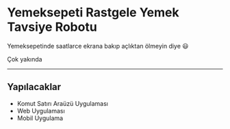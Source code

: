 # Yemeksepeti Rastgele Yemek Tavsiye Robotu
Yemeksepetinde saatlarce ekrana bakıp açlıktan ölmeyin diye 😃

Çok yakında

-------------
## Yapılacaklar
* Komut Satırı Araüzü Uygulaması
* Web Uygulaması
* Mobil Uygulama